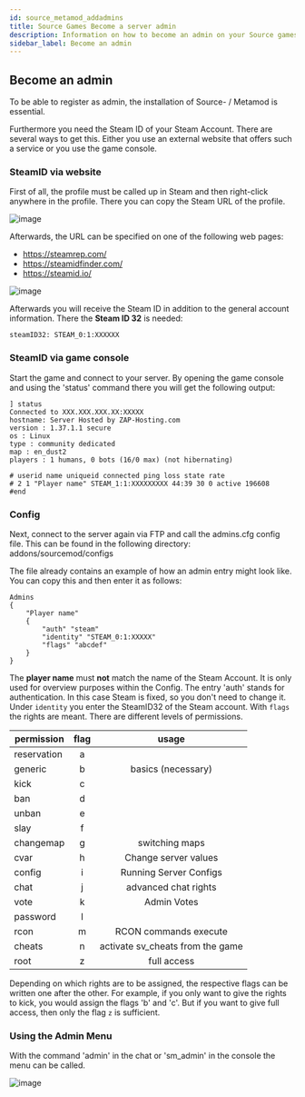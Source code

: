 ```yaml
---
id: source_metamod_addadmins
title: Source Games Become a server admin
description: Information on how to become an admin on your Source gameserver from ZAP-Hosting - ZAP-Hosting.com documentation
sidebar_label: Become an admin
---
```


## Become an admin

To be able to register as admin, the installation of Source- / Metamod is essential.

Furthermore you need the Steam ID of your Steam Account. There are several ways to get this. Either you use an external website that offers such a service or you use the game console.

### SteamID via website

First of all, the profile must be called up in Steam and then right-click anywhere in the profile. There you can copy the Steam URL of the profile.

![image](https://user-images.githubusercontent.com/13604413/159178874-9784e3e0-9689-4a8e-a7ee-55a678d4d12e.png)

Afterwards, the URL can be specified on one of the following web pages:

- https://steamrep.com/
- https://steamidfinder.com/
- https://steamid.io/

![image](https://user-images.githubusercontent.com/13604413/159178882-44e4b9d3-5f43-4cf6-b0a3-bb688e03d92f.png)

Afterwards you will receive the Steam ID in addition to the general account information. There the **Steam ID 32** is needed:

```
steamID32: STEAM_0:1:XXXXXX
```

### SteamID via game console

Start the game and connect to your server. By opening the game console and using the 'status' command there you will get the following output:

```
] status
Connected to XXX.XXX.XXX.XX:XXXXX
hostname: Server Hosted by ZAP-Hosting.com
version : 1.37.1.1 secure
os : Linux
type : community dedicated
map : en_dust2
players : 1 humans, 0 bots (16/0 max) (not hibernating)

# userid name uniqueid connected ping loss state rate
# 2 1 "Player name" STEAM_1:1:XXXXXXXXX 44:39 30 0 active 196608
#end
```

### Config

Next, connect to the server again via FTP and call the admins.cfg config file. This can be found in the following directory: addons/sourcemod/configs

The file already contains an example of how an admin entry might look like. You can copy this and then enter it as follows:

```
Admins
{
	"Player name"
	{
		"auth" "steam"
		"identity" "STEAM_0:1:XXXXX"
		"flags" "abcdef"
	}
}
```

The **player name** must **not** match the name of the Steam Account. It is only used for overview purposes within the Config. The entry 'auth' stands for authentication. In this case Steam is fixed, so you don't need to change it. Under `identity` you enter the SteamID32 of the Steam account. With `flags` the rights are meant. There are different levels of permissions. 


| permission | flag | usage |
| ------------|:----:|:--------:|
| reservation | a || slot reservation |
| generic | b | basics (necessary) |
| kick | c || players kick |
| ban | d || ban players |
| unban | e || players release |
| slay | f || beat or kill players |
| changemap | g | switching maps |
| cvar | h | Change server values |
| config | i | Running Server Configs |
| chat | j | advanced chat rights |
| vote | k | Admin Votes |
| password | l || Set server password |
| rcon | m | RCON commands execute |
| cheats | n | activate sv_cheats from the game |
| root | z | full access |


Depending on which rights are to be assigned, the respective flags can be written one after the other. For example, if you only want to give the rights to kick, you would assign the flags 'b' and 'c'. But if you want to give full access, then only the flag `z` is sufficient.

### Using the Admin Menu 

With the command 'admin' in the chat or 'sm_admin' in the console the menu can be called.

![image](https://user-images.githubusercontent.com/13604413/159178889-0f82f7fe-5a94-417c-884f-8393aab2b432.png)
